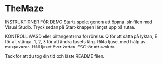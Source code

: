 # TheMaze
INSTRUKTIONER FÖR DEMO
Starta spelet genom att öppna .sln filen med Visual Studio. Tryck sedan på Start-knappen längst upp på rutan.

KONTROLL
WASD eller piltangenterna för rörelse.
Q för att sätta på lyktan, E för att stänga.
1, 2, 3 för att ändra ljusets färg.
Rikta ljuset med hjälp av muspekaren.
Håll ljuset över katten.
ESC för att avsluta.

Tack för att du tog din tid och läste README filen.
